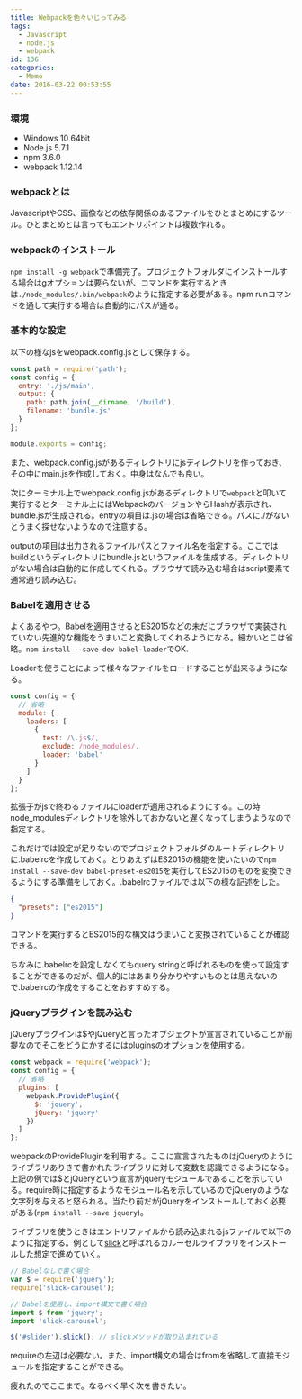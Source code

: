 ```yaml
---
title: Webpackを色々いじってみる
tags:
  - Javascript
  - node.js
  - webpack
id: 136
categories:
  - Memo
date: 2016-03-22 00:53:55
---
```

### 環境

*   Windows 10 64bit
*   Node.js 5.7.1
*   npm 3.6.0
*   webpack 1.12.14
<!--more-->

### webpackとは

JavascriptやCSS、画像などの依存関係のあるファイルをひとまとめにするツール。ひとまとめとは言ってもエントリポイントは複数作れる。

### webpackのインストール

`npm install -g webpack`で準備完了。プロジェクトフォルダにインストールする場合はgオプションは要らないが、コマンドを実行するときは`./node_modules/.bin/webpack`のように指定する必要がある。npm runコマンドを通して実行する場合は自動的にパスが通る。

### 基本的な設定

以下の様なjsをwebpack.config.jsとして保存する。

```js
const path = require('path');
const config = {
  entry: './js/main',
  output: {
    path: path.join(__dirname, '/build'),
    filename: 'bundle.js'
  }
};

module.exports = config;
```

また、webpack.config.jsがあるディレクトリにjsディレクトリを作っておき、その中にmain.jsを作成しておく。中身はなんでも良い。

次にターミナル上でwebpack.config.jsがあるディレクトリで`webpack`と叩いて実行するとターミナル上にはWebpackのバージョンやらHashが表示され、bundle.jsが生成される。entryの項目は.jsの場合は省略できる。パスに./がないとうまく探せないようなので注意する。

outputの項目は出力されるファイルパスとファイル名を指定する。ここではbuildというディレクトリにbundle.jsというファイルを生成する。ディレクトリがない場合は自動的に作成してくれる。ブラウザで読み込む場合はscript要素で通常通り読み込む。

### Babelを適用させる

よくあるやつ。Babelを適用させるとES2015などの未だにブラウザで実装されていない先進的な機能をうまいこと変換してくれるようになる。細かいとこは省略。`npm install --save-dev babel-loader`でOK.

Loaderを使うことによって様々なファイルをロードすることが出来るようになる。

```js
const config = {
  // 省略
  module: {
    loaders: [
      {
        test: /\.js$/,
        exclude: /node_modules/,
        loader: 'babel'
      }
    ]
  }
};
```

拡張子がjsで終わるファイルにloaderが適用されるようにする。この時node_modulesディレクトリを除外しておかないと遅くなってしまうようなので指定する。

これだけでは設定が足りないのでプロジェクトフォルダのルートディレクトリに.babelrcを作成しておく。とりあえずはES2015の機能を使いたいので`npm install --save-dev babel-preset-es2015`を実行してES2015のものを変換できるようにする準備をしておく。.babelrcファイルでは以下の様な記述をした。

```json
{
  "presets": ["es2015"]
}
```

コマンドを実行するとES2015的な構文はうまいこと変換されていることが確認できる。

ちなみに.babelrcを設定しなくてもquery stringと呼ばれるものを使って設定することができるのだが、個人的にはあまり分かりやすいものとは思えないので.babelrcの作成をすることをおすすめする。

### jQueryプラグインを読み込む

jQueryプラグインは$やjQueryと言ったオブジェクトが宣言されていることが前提なのでそこをどうにかするにはpluginsのオプションを使用する。

```js
const webpack = require('webpack');
const config = {
  // 省略
  plugins: [
    webpack.ProvidePlugin({
      $: 'jquery',
      jQuery: 'jquery'
    })
  ]
};
```

webpackのProvidePluginを利用する。ここに宣言されたものはjQueryのようにライブラリありきで書かれたライブラリに対して変数を認識できるようになる。上記の例では$とjQueryという宣言がjqueryモジュールであることを示している。require時に指定するようなモジュール名を示しているのでjQueryのような文字列を与えると怒られる。当たり前だがjQueryをインストールしておく必要がある(`npm install --save jquery`)。

ライブラリを使うときはエントリファイルから読み込まれるjsファイルで以下のように指定する。例として[slick](http://kenwheeler.github.io/slick/)と呼ばれるカルーセルライブラリをインストールした想定で進めていく。

```js
// Babelなしで書く場合
var $ = require('jquery');
require('slick-carousel');

// Babelを使用し、import構文で書く場合
import $ from 'jquery';
import 'slick-carousel';

$('#slider').slick(); // slickメソッドが取り込まれている
```

requireの左辺は必要ない。また、import構文の場合はfromを省略して直接モジュールを指定することができる。

疲れたのでここまで。なるべく早く次を書きたい。
